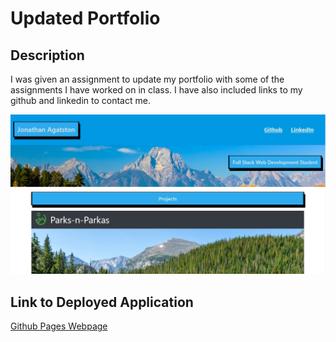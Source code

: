# Updated Portfolio

## Description

I was given an assignment to update my portfolio with some of the assignments I have worked on in class. I have also included links to my github and linkedin to contact me.

![Portfolio](./assets/images/portfolio.png)

## Link to Deployed Application

[Github Pages Webpage](https://jagatston.github.io/Updated-Portfolio/)
